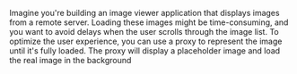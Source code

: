 Imagine you're building an image viewer application that displays images from a remote server. 
Loading these images might be time-consuming, and you want to avoid delays when the user scrolls through the image list. 
To optimize the user experience, you can use a proxy to represent the image until it's fully loaded. 
The proxy will display a placeholder image and load the real image in the background